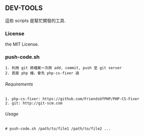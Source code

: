 ## DEV-TOOLS

這些 scripts 是幫忙開發的工具.


### License

the MIT License.


### push-code.sh

	1. 利用 git 將檔案一次將 add, commit, push 至 git server
	2. 若是 php 檔，會先 php-cs-fixer 過

 
###### Requirements 

    1. php-cs-fixer: https://github.com/FriendsOfPHP/PHP-CS-Fixer
    2. git: http://git-scm.com

###### Usage

	# push-code.sh /path/to/file1 /path/to/file2 ...


